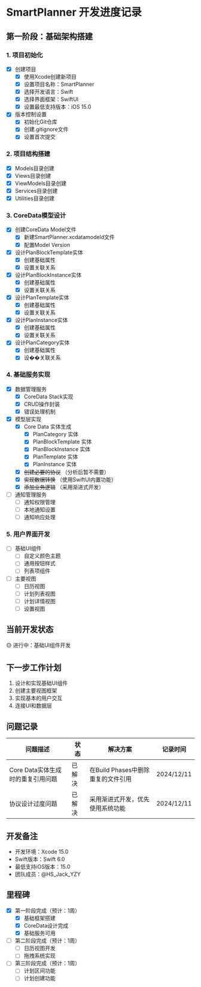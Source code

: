 # SmartPlanner 开发进度记录

## 第一阶段：基础架构搭建

### 1. 项目初始化
- [x] 创建项目
  - [x] 使用Xcode创建新项目
  - [x] 设置项目名称：SmartPlanner
  - [x] 选择开发语言：Swift
  - [x] 选择界面框架：SwiftUI
  - [x] 设置最低支持版本：iOS 15.0
- [x] 版本控制设置
  - [x] 初始化Git仓库
  - [x] 创建.gitignore文件
  - [x] 设置首次提交

### 2. 项目结构搭建
- [x] Models目录创建
- [x] Views目录创建
- [x] ViewModels目录创建
- [x] Services目录创建
- [x] Utilities目录创建

### 3. CoreData模型设计
- [x] 创建CoreData Model文件
  - [x] 新建SmartPlanner.xcdatamodeld文件
  - [x] 配置Model Version
- [x] 设计PlanBlockTemplate实体
  - [x] 创建基础属性
  - [x] 设置关联关系
- [x] 设计PlanBlockInstance实体
  - [x] 创建基础属性
  - [x] 设置关联关系
- [x] 设计PlanTemplate实体
  - [x] 创建基础属性
  - [x] 设置关联关系
- [x] 设计PlanInstance实体
  - [x] 创建基础属性
  - [x] 设置关联关系
- [x] 设计PlanCategory实体
  - [x] 创建基础属性
  - [x] 设��关联关系

### 4. 基础服务实现
- [x] 数据管理服务
  - [x] CoreData Stack实现
  - [x] CRUD操作封装
  - [x] 错误处理机制
- [x] 模型层实现
  - [x] Core Data 实体生成
    - [x] PlanCategory 实体
    - [x] PlanBlockTemplate 实体
    - [x] PlanBlockInstance 实体
    - [x] PlanTemplate 实体
    - [x] PlanInstance 实体
  - [x] ~~创建必要的协议~~ （分析后暂不需要）
  - [x] ~~实现数据转换~~ （使用SwiftUI内置功能）
  - [x] ~~添加业务逻辑~~ （采用渐进式开发）
- [ ] 通知管理服务
  - [ ] 通知权限管理
  - [ ] 本地通知设置
  - [ ] 通知响应处理

### 5. 用户界面开发
- [ ] 基础UI组件
  - [ ] 自定义颜色主题
  - [ ] 通用按钮样式
  - [ ] 列表项组件
- [ ] 主要视图
  - [ ] 日历视图
  - [ ] 计划列表视图
  - [ ] 计划详情视图
  - [ ] 设置视图

## 当前开发状态
🟡 进行中：基础UI组件开发

## 下一步工作计划
1. 设计和实现基础UI组件
2. 创建主要视图框架
3. 实现基本的用户交互
4. 连接UI和数据层

## 问题记录
| 问题描述 | 状态 | 解决方案 | 记录时间 |
|---------|------|---------|----------|
| Core Data实体生成时的重复引用问题 | 已解决 | 在Build Phases中删除重复的文件引用 | 2024/12/11 |
| 协议设计过度问题 | 已解决 | 采用渐进式开发，优先使用系统功能 | 2024/12/11 |

## 开发备注
- 开发环境：Xcode 15.0
- Swift版本：Swift 6.0
- 最低支持iOS版本：15.0
- 团队成员：@HS_Jack_YZY

## 里程碑
- [x] 第一阶段完成（预计：1周）
  - [x] 基础框架搭建
  - [x] CoreData设计完成
  - [x] 基础服务可用
- [ ] 第二阶段完成（预计：1周）
  - [ ] 日历视图开发
  - [ ] 拖拽系统实现
- [ ] 第三阶段完成（预计：1周）
  - [ ] 计划区间功能
  - [ ] 计划创建功能